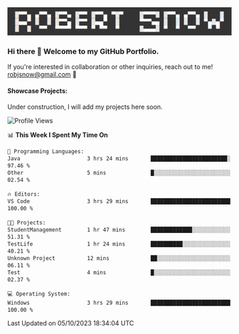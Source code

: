 <img alt="myname" src="assets/name.png" />

### Hi there 👋 Welcome to my GitHub Portfolio.
If you're interested in collaboration or other inquiries, reach out to me!  robjsnow@gmail.com  :briefcase:

#### Showcase Projects:

Under construction, I will add my projects here soon.

<!--START_SECTION:waka-->
![Profile Views](http://img.shields.io/badge/Profile%20Views-17-blue)

📊 **This Week I Spent My Time On** 

```text
💬 Programming Languages: 
Java                     3 hrs 24 mins       ████████████████████████░   97.46 % 
Other                    5 mins              █░░░░░░░░░░░░░░░░░░░░░░░░   02.54 % 

🔥 Editors: 
VS Code                  3 hrs 29 mins       █████████████████████████   100.00 % 

🐱‍💻 Projects: 
StudentManagement        1 hr 47 mins        █████████████░░░░░░░░░░░░   51.31 % 
TestLife                 1 hr 24 mins        ██████████░░░░░░░░░░░░░░░   40.21 % 
Unknown Project          12 mins             ██░░░░░░░░░░░░░░░░░░░░░░░   06.11 % 
Test                     4 mins              █░░░░░░░░░░░░░░░░░░░░░░░░   02.37 % 

💻 Operating System: 
Windows                  3 hrs 29 mins       █████████████████████████   100.00 % 
```


 Last Updated on 05/10/2023 18:34:04 UTC
<!--END_SECTION:waka-->

<!--
**robjsnow/robjsnow** is a ✨ _special_ ✨ repository because its `README.md` (this file) appears on your GitHub profile.

Here are some ideas to get you started:

- 🔭 I’m currently working on ...
- 🌱 I’m currently learning ...
- 👯 I’m looking to collaborate on ...
- 🤔 I’m looking for help with ...
- 💬 Ask me about ...
- 📫 How to reach me: ...
- 😄 Pronouns: ...
- ⚡ Fun fact: ...
-->
